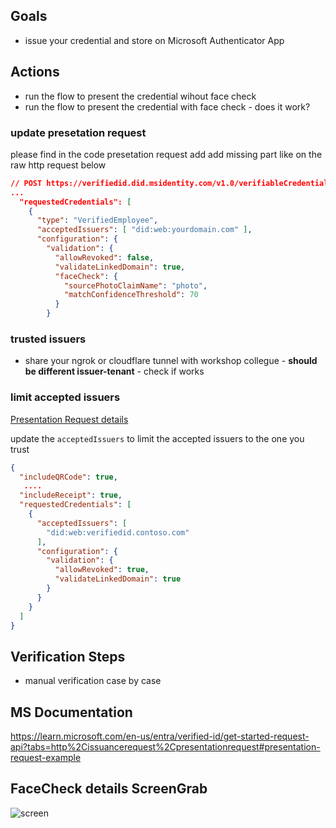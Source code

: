 ## Goals
- issue your credential and store on Microsoft Authenticator App

## Actions
- run the flow to present the credential wihout face check
- run the flow to present the credential with face check - does it work? 

### update presetation request
please find in the code presetation request add add missing part like on the raw http request below

```json
// POST https://verifiedid.did.msidentity.com/v1.0/verifiableCredentials/createPresentationRequest
...
  "requestedCredentials": [
    {
      "type": "VerifiedEmployee",
      "acceptedIssuers": [ "did:web:yourdomain.com" ],
      "configuration": {
        "validation": {
          "allowRevoked": false,
          "validateLinkedDomain": true,
          "faceCheck": {
            "sourcePhotoClaimName": "photo",
            "matchConfidenceThreshold": 70
          }
        }
```

### trusted issuers
- share your ngrok or cloudflare tunnel with workshop collegue - **should be different issuer-tenant** - check if works

### limit accepted issuers
[Presentation Request details](https://learn.microsoft.com/en-us/entra/verified-id/get-started-request-api?tabs=http%2Cissuancerequest%2Cpresentationrequest#presentation-request-example)

update the `acceptedIssuers` to limit the accepted issuers to the one you trust
```json
{
  "includeQRCode": true,
   ....
  "includeReceipt": true,
  "requestedCredentials": [
    {
      "acceptedIssuers": [
        "did:web:verifiedid.contoso.com"
      ],
      "configuration": {
        "validation": {
          "allowRevoked": true,
          "validateLinkedDomain": true
        }
      }
    }
  ]
}
```


## Verification Steps
- manual verification case by case

## MS Documentation
https://learn.microsoft.com/en-us/entra/verified-id/get-started-request-api?tabs=http%2Cissuancerequest%2Cpresentationrequest#presentation-request-example

## FaceCheck details ScreenGrab
![screen](screencapture-learn-microsoft-en-us-entra-verified-id-get-started-request-api-2024-04-09-15_04_07.png)